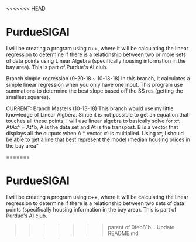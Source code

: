 <<<<<<< HEAD
# PurdueSIGAI

I will be creating a program using c++, where it will be calculating the linear regression to determine if there is a relationship between 
two or more sets of data points using Linear Algebra (specifically housing information in the bay area). This is part of Purdue's AI club.

Branch simple-regression (9-20-18 ~ 10-13-18) 
In this branch, it calculates a simple linear regression when you only have one input. This program use summations to determine the best slope based off the SS res (getting the smallest squares). 

CURRENT: Branch Masters (10-13-18) 
This branch would use my little knowledge of Linear Algbera. Since it is not possible to get an equation that touches all these points, I will use linear algebra to basically solve for x^. At*A*x^ = At*b, A is the data set and At is the transpost. B is a vector that displays all the outputs when A * vector x^ is multiplied. Using x^, I should be able to get a line that best represent the model (median housing prices in the bay area" 

=======
# PurdueSIGAI

I will be creating a program using c++, where it will be calculating the linear regression to determine if there is a relationship between 
two sets of data points (specifically housing information in the bay area). This is part of Purdue's AI club. 
>>>>>>> parent of 0feb81b... Update README.md
